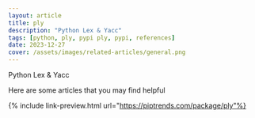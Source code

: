 ```yaml
---
layout: article
title: ply
description: "Python Lex & Yacc"
tags: [python, ply, pypi ply, pypi, references]
date: 2023-12-27
cover: /assets/images/related-articles/general.png
---
```


Python Lex & Yacc

Here are some articles that you may find helpful

{% include link-preview.html url="https://piptrends.com/package/ply"%}